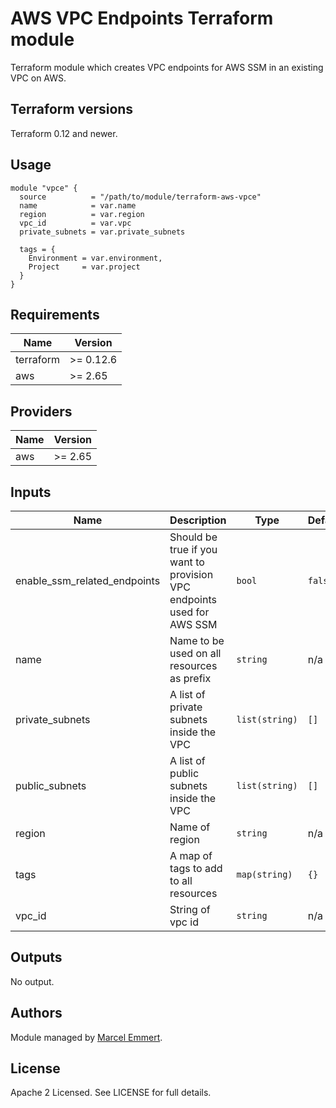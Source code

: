 # AWS VPC Endpoints Terraform module

Terraform module which creates VPC endpoints for AWS SSM in an existing VPC on AWS.

## Terraform versions

Terraform 0.12 and newer. 

## Usage

```hcl
module "vpce" {
  source          = "/path/to/module/terraform-aws-vpce"
  name            = var.name
  region          = var.region
  vpc_id          = var.vpc
  private_subnets = var.private_subnets
  
  tags = {
    Environment = var.environment,
    Project     = var.project
  }
}
```

## Requirements

| Name | Version |
|------|---------|
| terraform | >= 0.12.6 |
| aws | >= 2.65 |

## Providers

| Name | Version |
|------|---------|
| aws | >= 2.65 |

## Inputs

| Name | Description | Type | Default | Required |
|------|-------------|------|---------|:--------:|
| enable\_ssm\_related\_endpoints | Should be true if you want to provision VPC endpoints used for AWS SSM | `bool` | `false` | no |
| name | Name to be used on all resources as prefix | `string` | n/a | yes |
| private\_subnets | A list of private subnets inside the VPC | `list(string)` | `[]` | no |
| public\_subnets | A list of public subnets inside the VPC | `list(string)` | `[]` | no |
| region | Name of region | `string` | n/a | yes |
| tags | A map of tags to add to all resources | `map(string)` | `{}` | no |
| vpc\_id | String of vpc id | `string` | n/a | yes |

## Outputs

No output.

## Authors

Module managed by [Marcel Emmert](https://github.com/echomike80).

## License

Apache 2 Licensed. See LICENSE for full details.
